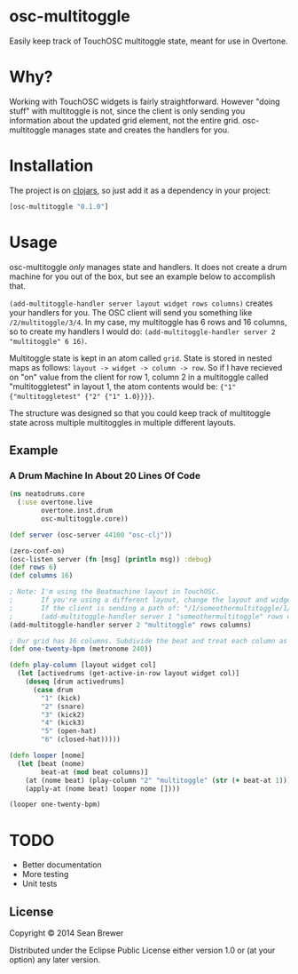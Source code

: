 # osc-multitoggle

Easily keep track of TouchOSC multitoggle state, meant for use in Overtone.

# Why?

Working with TouchOSC widgets is fairly straightforward. However "doing stuff" with multitoggle is not, since the client is only sending you information about the updated grid element, not the entire grid. osc-multitoggle manages state and creates the handlers for you.

# Installation

The project is on [clojars](https://clojars.org/osc-multitoggle), so just add it as a dependency in your project:
```clojure
[osc-multitoggle "0.1.0"]
```

# Usage

osc-multitoggle *only* manages state and handlers. It does not create a drum machine for you out of the box, but see an example below to accomplish that.

`(add-multitoggle-handler server layout widget rows columns)` creates your handlers for you.
The OSC client will send you something like `/2/multitoggle/3/4`. In my case, my multitoggle has 6 rows and 16 columns, so to create my handlers I would do: `(add-multitoggle-handler server 2 "multitoggle" 6 16)`.

Multitoggle state is kept in an atom called `grid`. State is stored in nested maps as follows: `layout -> widget -> column -> row`. So if I have recieved on "on" value from the client for row 1, column 2 in a multitoggle called "multitoggletest" in layout 1, the atom contents would be: `{"1" {"multitoggletest" {"2" {"1" 1.0}}}}`.

The structure was designed so that you could keep track of multitoggle state across multiple multitoggles in multiple different layouts.

## Example

### A Drum Machine In About 20 Lines Of Code

```clojure
(ns neatodrums.core
  (:use overtone.live
        overtone.inst.drum
        osc-multitoggle.core))

(def server (osc-server 44100 "osc-clj"))

(zero-conf-on)
(osc-listen server (fn [msg] (println msg)) :debug)
(def rows 6)
(def columns 16)

; Note: I'm using the Beatmachine layout in TouchOSC.
;       If you're using a different layout, change the layout and widget arguments to the appropriate name.
;       If the client is sending a path of: "/1/someothermultitoggle/1/1", you could change it to:
;       (add-multitoggle-handler server 1 "someothermultitoggle" rows columns)
(add-multitoggle-handler server 2 "multitoggle" rows columns)

; Our grid has 16 columns. Subdivide the beat and treat each column as an eighth note.
(def one-twenty-bpm (metronome 240))

(defn play-column [layout widget col]
  (let [activedrums (get-active-in-row layout widget col)]
    (doseq [drum activedrums]
      (case drum
        "1" (kick)
        "2" (snare)
        "3" (kick2)
        "4" (kick3)
        "5" (open-hat)
        "6" (closed-hat)))))

(defn looper [nome]
  (let [beat (nome)
        beat-at (mod beat columns)]
    (at (nome beat) (play-column "2" "multitoggle" (str (+ beat-at 1))))
    (apply-at (nome beat) looper nome [])))

(looper one-twenty-bpm)
```

# TODO

* Better documentation
* More testing
* Unit tests

## License

Copyright © 2014 Sean Brewer

Distributed under the Eclipse Public License either version 1.0 or (at
your option) any later version.

